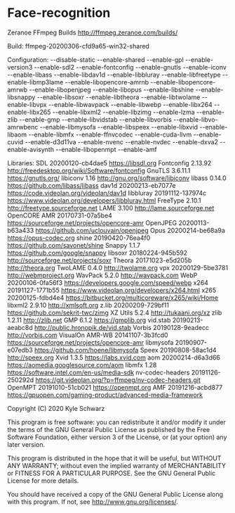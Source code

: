 # Face-recognition
Zeranoe FFmpeg Builds <http://ffmpeg.zeranoe.com/builds/>

Build: ffmpeg-20200306-cfd9a65-win32-shared

Configuration:
  --disable-static
  --enable-shared
  --enable-gpl
  --enable-version3
  --enable-sdl2
  --enable-fontconfig
  --enable-gnutls
  --enable-iconv
  --enable-libass
  --enable-libdav1d
  --enable-libbluray
  --enable-libfreetype
  --enable-libmp3lame
  --enable-libopencore-amrnb
  --enable-libopencore-amrwb
  --enable-libopenjpeg
  --enable-libopus
  --enable-libshine
  --enable-libsnappy
  --enable-libsoxr
  --enable-libtheora
  --enable-libtwolame
  --enable-libvpx
  --enable-libwavpack
  --enable-libwebp
  --enable-libx264
  --enable-libx265
  --enable-libxml2
  --enable-libzimg
  --enable-lzma
  --enable-zlib
  --enable-gmp
  --enable-libvidstab
  --enable-libvorbis
  --enable-libvo-amrwbenc
  --enable-libmysofa
  --enable-libspeex
  --enable-libxvid
  --enable-libaom
  --enable-libmfx
  --enable-ffnvcodec
  --enable-cuda-llvm
  --enable-cuvid
  --enable-d3d11va
  --enable-nvenc
  --enable-nvdec
  --enable-dxva2
  --enable-avisynth
  --enable-libopenmpt
  --enable-amf

Libraries:
  SDL               20200120-cb4dae5  <https://libsdl.org>
  Fontconfig        2.13.92           <http://freedesktop.org/wiki/Software/fontconfig>
  GnuTLS            3.6.11.1          <https://gnutls.org/>
  libiconv          1.16              <http://gnu.org/software/libiconv>
  libass            0.14.0            <https://github.com/libass/libass>
  dav1d             20200213-eb7077e  <https://code.videolan.org/videolan/dav1d>
  libbluray         20191112-137974c  <https://www.videolan.org/developers/libbluray.html>
  FreeType          2.10.1            <http://freetype.sourceforge.net>
  LAME              3.100             <http://lame.sourceforge.net>
  OpenCORE AMR      20170731-07a5be4  <https://sourceforge.net/projects/opencore-amr>
  OpenJPEG          20200113-b63a433  <https://github.com/uclouvain/openjpeg>
  Opus              20200214-be68a9a  <https://opus-codec.org>
  shine             20190420-76ea4f0  <https://github.com/savonet/shine>
  Snappy            1.1.7             <https://github.com/google/snappy>
  libsoxr           20180224-945b592  <http://sourceforge.net/projects/soxr>
  Theora            20171023-e5d205b  <http://theora.org>
  TwoLAME           0.4.0             <http://twolame.org>
  vpx               20200129-5be3781  <http://webmproject.org>
  WavPack           5.2.0             <http://wavpack.com>
  WebP              20200106-0fa56f3  <https://developers.google.com/speed/webp>
  x264              20191127-1771b55  <https://www.videolan.org/developers/x264.html>
  x265              20200125-fdbd4e4  <https://bitbucket.org/multicoreware/x265/wiki/Home>
  libxml2           2.9.10            <http://xmlsoft.org>
  z.lib             20200209-729bf11  <https://github.com/sekrit-twc/zimg>
  XZ Utils          5.2.4             <http://tukaani.org/xz>
  zlib              1.2.11            <http://zlib.net>
  GMP               6.1.2             <https://gmplib.org>
  vid.stab          20190213-aeabc8d  <http://public.hronopik.de/vid.stab>
  Vorbis            20190128-9eadecc  <http://vorbis.com>
  VisualOn AMR-WB   20141107-3b3fcd0  <https://sourceforge.net/projects/opencore-amr>
  libmysofa         20190907-e07edb3  <https://github.com/hoene/libmysofa>
  Speex             20190808-58ac1d4  <http://speex.org>
  Xvid              1.3.5             <https://labs.xvid.com>
  aom               20200214-d6a3d66  <https://aomedia.googlesource.com/aom>
  libmfx            1.28              <https://software.intel.com/en-us/media-sdk>
  nv-codec-headers  20191126-250292d  <https://git.videolan.org/?p=ffmpeg/nv-codec-headers.git>
  OpenMPT           20191010-51cb021  <https://openmpt.org>
  AMF               20191216-acbd877  <https://gpuopen.com/gaming-product/advanced-media-framework>

Copyright (C) 2020 Kyle Schwarz

This program is free software: you can redistribute it and/or modify
it under the terms of the GNU General Public License as published by
the Free Software Foundation, either version 3 of the License, or
(at your option) any later version.

This program is distributed in the hope that it will be useful,
but WITHOUT ANY WARRANTY; without even the implied warranty of
MERCHANTABILITY or FITNESS FOR A PARTICULAR PURPOSE.  See the
GNU General Public License for more details.

You should have received a copy of the GNU General Public License
along with this program.  If not, see <http://www.gnu.org/licenses/>.
